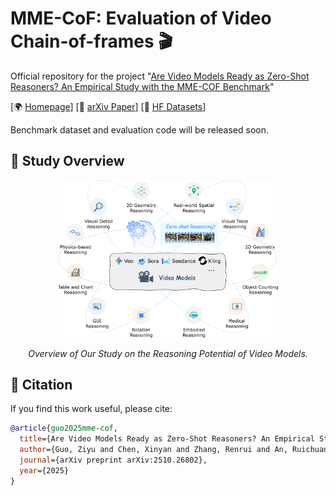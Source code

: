# MME-CoF: Evaluation of Video Chain-of-frames 🎬

Official repository for the project "[Are Video Models Ready as Zero-Shot Reasoners? An Empirical Study with the MME-COF Benchmark](https://arxiv.org/pdf/2510.26802)"

[🌍 [Homepage](https://video-cof.github.io/)] [📖 [arXiv Paper](https://arxiv.org/pdf/2510.26802)] [🤗 [HF Datasets](https://video-cof.github.io/)]

Benchmark dataset and evaluation code will be released soon.

## 🧠 Study Overview

<p align="center">
  <img src="figs/intro_v4.png" alt="Study overview" width="70%">
</p>

<p align="center"><em>Overview of Our Study on the Reasoning Potential of Video Models.</em></p>

## 📜 Citation

If you find this work useful, please cite:

```bibtex
@article{guo2025mme-cof,
  title={Are Video Models Ready as Zero-Shot Reasoners? An Empirical Study with the MME-COF Benchmark},
  author={Guo, Ziyu and Chen, Xinyan and Zhang, Renrui and An, Ruichuan and Qi, Yu and Jiang, Dongzhi and Li, Xiangtai and Zhang, Manyuan and Li, Hongsheng and Heng, Pheng-Ann},
  journal={arXiv preprint arXiv:2510.26802},
  year={2025}
}

```
